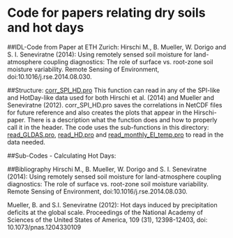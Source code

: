 # Code for papers relating dry soils and hot days
##IDL-Code from Paper at ETH Zurich: 
Hirschi M., B. Mueller, W. Dorigo and S. I. Seneviratne (2014): Using remotely sensed soil moisture for land-atmosphere coupling diagnostics: The role of surface vs. root-zone soil moisture variability. Remote Sensing of Environment,  doi:10.1016/j.rse.2014.08.030. 

##Structure:
[corr_SPI_HD.pro](https://github.com/mbbrigitte/drysoils_hotdays/blob/master/corr_SPI_NHD.pro) 
This function can read in any of the SPI-like and HotDay-like data used for both Hirschi et al. (2014) and Mueller and Seneviratne (2012). corr_SPI_HD.pro saves the correlations in NetCDF files for future reference and also creates the plots that appear in the Hirschi-paper. There is a description what the function does and how to properly call it in the header. 
The code uses the sub-functions in this directory: [read_GLDAS.pro](https://github.com/mbbrigitte/drysoils_hotdays/blob/master/read_GLDAS.pro), [read_HD.pro](https://github.com/mbbrigitte/drysoils_hotdays/blob/master/read_HD.pro) and [read_monthly_EI_temp.pro](https://github.com/mbbrigitte/drysoils_hotdays/blob/master/read_monthly_EI_temp.pro) to read in the data needed.  


##Sub-Codes - Calculating Hot Days:



##Bibliography
Hirschi M., B. Mueller, W. Dorigo and S. I. Seneviratne (2014): Using remotely sensed soil moisture for land-atmosphere coupling diagnostics: The role of surface vs. root-zone soil moisture variability. Remote Sensing of Environment,  doi:10.1016/j.rse.2014.08.030. 

Mueller, B. and S.I. Seneviratne (2012): Hot days induced by precipitation deficits at the global scale. Proceedings of the National Academy of Sciences of the United States of America, 109 (31), 12398-12403, doi: 10.1073/pnas.1204330109

